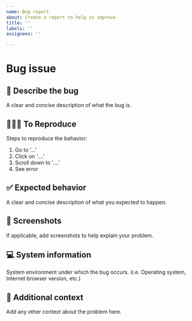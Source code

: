 ```yaml
---
name: Bug report
about: Create a report to help us improve
title: ''
labels: ''
assignees: ''

---
```


# Bug issue

## 🐛 Describe the bug
A clear and concise description of what the bug is.

## 🧑🏽‍🔧 To Reproduce
Steps to reproduce the behavior:
1. Go to '...'
2. Click on '....'
3. Scroll down to '....'
4. See error

## ✅ Expected behavior
A clear and concise description of what you expected to happen.

## 📸 Screenshots
If applicable, add screenshots to help explain your problem.

## 💻 System information
System environment under which the bug occurs. (i.e. Operating system, Internet browser version, etc.)

## 💬 Additional context
Add any other context about the problem here.
